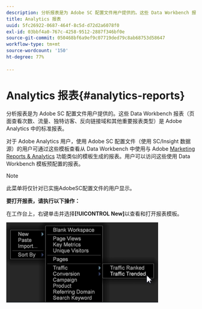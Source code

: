 ```yaml
---
description: 分析报表是为 Adobe SC 配置文件用户提供的。这些 Data Workbench 报表（页面查看次数、流量、独特访客、反向链接域和其他重要报表类型）是 Adobe Analytics 中的标准报表。
title: Analytics 报表
uuid: 5fc26922-0687-464f-8c5d-d72d2a6078f0
exl-id: 03bbf4a0-767c-4258-9512-2887f346bf0e
source-git-commit: 050468bf6a9ef9c07719ded79c8ab68753d58647
workflow-type: tm+mt
source-wordcount: '150'
ht-degree: 77%

---
```


# Analytics 报表{#analytics-reports}

分析报表是为 Adobe SC 配置文件用户提供的。这些 Data Workbench 报表（页面查看次数、流量、独特访客、反向链接域和其他重要报表类型）是 Adobe Analytics 中的标准报表。

对于 Adobe Analytics 用户，使用 Adobe SC 配置文件（使用 SC/Insight 数据源）的用户可通过这些模板查看从 Data Workbench 中使用与 Adobe [Marketing Reports &amp; Analytics](http://www.adobe.com/solutions/digital-analytics/marketing-reports-analytics.html?promoid=KAUCM) 功能类似的模板生成的报表。用户可以访问这些使用 Data Workbench 模板预配置的报表。

>[!NOTE]
>
>此菜单将仅针对已实施AdobeSC配置文件的用户显示。

**要打开报表，请执行以下操作：**

在工作台上，右键单击并选择&#x200B;**[!UICONTROL New]**&#x200B;以查看和打开报表模板。

![](assets/template_reports.png)

